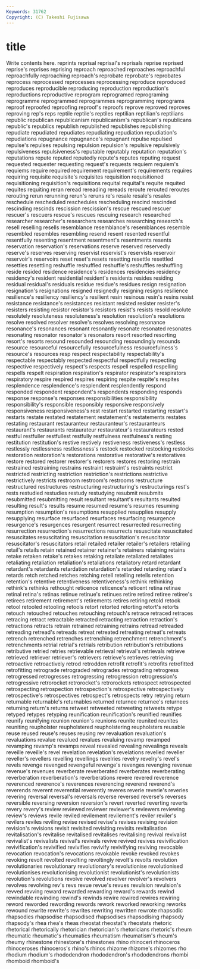```yaml
---
Keywords: 31762 
Copyright: (C) Takeshi Fujisawa
---
```


# title

Write contents here.
reprints reprisal
reprisal's reprisals reprise reprised reprise's reprises reprising reproach reproached reproaches
reproachful reproachfully reproaching reproach's reprobate reprobate's reprobates reprocess reprocessed reprocesses
reprocessing reproduce reproduced reproduces reproducible reproducing reproduction reproduction's reproductions reproductive
reprogram reprogramed reprograming reprogramme reprogrammed reprogrammes reprogramming reprograms reproof reproofed
reproofing reproof's reproofs reprove reproved reproves reproving rep's reps reptile
reptile's reptiles reptilian reptilian's reptilians republic republican republicanism republicanism's republican's
republicans republic's republics republish republished republishes republishing repudiate repudiated repudiates
repudiating repudiation repudiation's repudiations repugnance repugnance's repugnant repulse repulsed repulse's
repulses repulsing repulsion repulsion's repulsive repulsively repulsiveness repulsiveness's reputable reputably
reputation reputation's reputations repute reputed reputedly repute's reputes reputing request
requested requester requesting request's requests requiem requiem's requiems require required
requirement requirement's requirements requires requiring requisite requisite's requisites requisition requisitioned
requisitioning requisition's requisitions requital requital's requite requited requites requiting reran
reread rereading rereads reroute rerouted reroutes rerouting rerun rerunning rerun's
reruns re's resale resale's resales reschedule rescheduled reschedules rescheduling rescind
rescinded rescinding rescinds rescission rescission's rescue rescued rescuer rescuer's rescuers
rescue's rescues rescuing research researched researcher researcher's researchers researches researching
research's resell reselling resells resemblance resemblance's resemblances resemble resembled resembles
resembling resend resent resented resentful resentfully resenting resentment resentment's resentments
resents reservation reservation's reservations reserve reserved reservedly reserve's reserves reserving
reservist reservist's reservists reservoir reservoir's reservoirs reset reset's resets resetting
resettle resettled resettles resettling reshuffle reshuffled reshuffle's reshuffles reshuffling reside
resided residence residence's residences residencies residency residency's resident residential resident's
residents resides residing residual residual's residuals residue residue's residues resign
resignation resignation's resignations resigned resignedly resigning resigns resilience resilience's resiliency
resiliency's resilient resin resinous resin's resins resist resistance resistance's resistances
resistant resisted resister resister's resisters resisting resistor resistor's resistors resist's
resists resold resolute resolutely resoluteness resoluteness's resolution resolution's resolutions resolve
resolved resolver resolve's resolves resolving resonance resonance's resonances resonant resonantly
resonate resonated resonates resonating resonator resonator's resonators resort resorted resorting
resort's resorts resound resounded resounding resoundingly resounds resource resourceful resourcefully
resourcefulness resourcefulness's resource's resources resp respect respectability respectability's respectable respectably
respected respectful respectfully respecting respective respectively respect's respects respell respelled
respelling respells respelt respiration respiration's respirator respirator's respirators respiratory respire
respired respires respiring respite respite's respites resplendence resplendence's resplendent resplendently
respond responded respondent respondent's respondents responding responds response response's responses
responsibilities responsibility responsibility's responsible responsibly responsive responsively responsiveness responsiveness's rest
restart restarted restarting restart's restarts restate restated restatement restatement's restatements
restates restating restaurant restauranteur restauranteur's restauranteurs restaurant's restaurants restaurateur restaurateur's
restaurateurs rested restful restfuller restfullest restfully restfulness restfulness's resting restitution
restitution's restive restively restiveness restiveness's restless restlessly restlessness restlessness's restock
restocked restocking restocks restoration restoration's restorations restorative restorative's restoratives restore
restored restorer restorer's restorers restores restoring restrain restrained restraining restrains
restraint restraint's restraints restrict restricted restricting restriction restriction's restrictions restrictive
restrictively restricts restroom restroom's restrooms restructure restructured restructures restructuring restructuring's
restructurings rest's rests restudied restudies restudy restudying resubmit resubmits resubmitted
resubmitting result resultant resultant's resultants resulted resulting result's results resume
resumed resume's resumes resuming resumption resumption's resumptions resupplied resupplies resupply
resupplying resurface resurfaced resurfaces resurfacing resurgence resurgence's resurgences resurgent resurrect
resurrected resurrecting resurrection resurrection's resurrections resurrects resuscitate resuscitated resuscitates resuscitating
resuscitation resuscitation's resuscitator resuscitator's resuscitators retail retailed retailer retailer's retailers
retailing retail's retails retain retained retainer retainer's retainers retaining retains
retake retaken retake's retakes retaking retaliate retaliated retaliates retaliating retaliation
retaliation's retaliations retaliatory retard retardant retardant's retardants retardation retardation's retarded
retarding retard's retards retch retched retches retching retell retelling retells
retention retention's retentive retentiveness retentiveness's rethink rethinking rethink's rethinks rethought
reticence reticence's reticent retina retinae retinal retina's retinas retinue retinue's
retinues retire retired retiree retiree's retirees retirement retirement's retirements retires
retiring retold retook retool retooled retooling retools retort retorted retorting
retort's retorts retouch retouched retouches retouching retouch's retrace retraced retraces
retracing retract retractable retracted retracting retraction retraction's retractions retracts retrain
retrained retraining retrains retread retreaded retreading retread's retreads retreat retreated
retreating retreat's retreats retrench retrenched retrenches retrenching retrenchment retrenchment's retrenchments
retrial retrial's retrials retribution retribution's retributions retributive retried retries retrievable
retrieval retrieval's retrievals retrieve retrieved retriever retriever's retrievers retrieve's retrieves
retrieving retroactive retroactively retrod retrodden retrofit retrofit's retrofits retrofitted retrofitting
retrograde retrograded retrogrades retrograding retrogress retrogressed retrogresses retrogressing retrogression retrogression's
retrogressive retrorocket retrorocket's retrorockets retrospect retrospected retrospecting retrospection retrospection's retrospective
retrospectively retrospective's retrospectives retrospect's retrospects retry retrying return returnable returnable's
returnables returned returnee returnee's returnees returning return's returns retweet retweeted
retweeting retweets retype retyped retypes retyping reunification reunification's reunified reunifies
reunify reunifying reunion reunion's reunions reunite reunited reunites reuniting reupholster
reupholstered reupholstering reupholsters reusable reuse reused reuse's reuses reusing rev
revaluation revaluation's revaluations revalue revalued revalues revaluing revamp revamped revamping
revamp's revamps reveal revealed revealing revealings reveals reveille reveille's revel
revelation revelation's revelations revelled reveller reveller's revellers revelling revellings revelries
revelry revelry's revel's revels revenge revenged revengeful revenge's revenges revenging
revenue revenue's revenues reverberate reverberated reverberates reverberating reverberation reverberation's reverberations
revere revered reverence reverenced reverence's reverences reverencing reverend reverend's reverends
reverent reverential reverently reveres reverie reverie's reveries revering reversal reversal's
reversals reverse reversed reverse's reverses reversible reversing reversion reversion's revert
reverted reverting reverts revery revery's review reviewed reviewer reviewer's reviewers
reviewing review's reviews revile reviled revilement revilement's reviler reviler's revilers
reviles reviling revise revised revise's revises revising revision revision's revisions
revisit revisited revisiting revisits revitalisation revitalisation's revitalise revitalised revitalises revitalising
revival revivalist revivalist's revivalists revival's revivals revive revived revives revivification
revivification's revivified revivifies revivify revivifying reviving revocable revocation revocation's revocations
revokable revoke revoked revokes revoking revolt revolted revolting revoltingly revolt's
revolts revolution revolutionaries revolutionary revolutionary's revolutionise revolutionised revolutionises revolutionising revolutionist
revolutionist's revolutionists revolution's revolutions revolve revolved revolver revolver's revolvers revolves
revolving rev's revs revue revue's revues revulsion revulsion's revved revving
reward rewarded rewarding reward's rewards rewind rewindable rewinding rewind's rewinds
rewire rewired rewires rewiring reword reworded rewording rewords rework reworked
reworking reworks rewound rewrite rewrite's rewrites rewriting rewritten rewrote rhapsodic
rhapsodies rhapsodise rhapsodised rhapsodises rhapsodising rhapsody rhapsody's rhea rhea's rheas
rheostat rheostat's rheostats rhetoric rhetorical rhetorically rhetorician rhetorician's rhetoricians rhetoric's
rheum rheumatic rheumatic's rheumatics rheumatism rheumatism's rheum's rheumy rhinestone rhinestone's
rhinestones rhino rhinoceri rhinoceros rhinoceroses rhinoceros's rhino's rhinos rhizome rhizome's
rhizomes rho rhodium rhodium's rhododendron rhododendron's rhododendrons rhombi rhomboid rhomboid's
